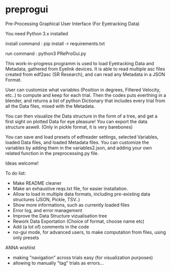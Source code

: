 # preprogui
Pre-Processing Graphical User Interface (For Eyetracking Data)

You need Python 3.x installed

install command :
pip install -r requirements.txt

run command :
python3 PReProGui.py

This work-in-progress programm is used to load Eyetracking Data and Metadata, gathered from Eyelink devices.
It is able to read multiple asc files created from edf2asc (SR Research), and can read any Metadata in a JSON Format.

User can customize what variables (Position in degrees, Filtered Velocity, etc..) to compute and keep for each trial.
Then the codes puts everthing in a blender, and returns a list of python Dictionary that includes every trial from all the Data files, mixed with the Metadata.

You can then visualize the Data structure in the form of a tree, and get a first sight on plotted Data for eye pleasure!
You can export the data structure aswell. (Only in pickle format, it is very barebones)

You can save and load presets of edfreader settings, selected Variables, loaded Data files, and loaded Metadata files.
You can customize the variables by adding them in the variables2.json, and adding your own related function in the preprocessing.py file.

Ideas welcome!

To do list:
- Make README cleaner
- Make an exhaustive reqs.txt file, for easier installation.
- Allow to load in multiple data formats, including pre-existing data structures (JSON, Pickle, TSV..)
- Show more informations, such as currently loaded files
- Error log, and error management
- Improve the Data Structure vizualisation tree
- Rework Data Exportation (Choice of format, choose name etc)
- Add (a lot of) comments in the code
- no-gui mode, for advanced users, to make computation from files, using only presets

ANNA wishlist
- making "navigation" across trials easy (for visualization purposes)
- allowing to manually "tag" trials as errors...
